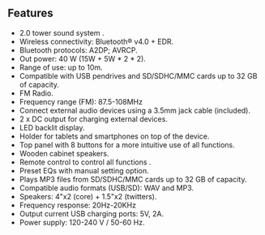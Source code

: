 ## Features

- 2.0 tower sound system .
- Wireless connectivity: Bluetooth® v4.0 + EDR.
- Bluetooth protocols: A2DP; AVRCP.
- Out power: 40 W (15W + 5W * 2 * 2).
- Range of use: up to 10m.
- Compatible with USB pendrives and SD/SDHC/MMC cards  up to 32 GB of capacity.
- FM Radio.
- Frequency range (FM): 87.5-108MHz
- Connect external audio devices using a 3.5mm jack cable (included).
- 2 x DC output for charging external devices.
- LED backlit display.
- Holder for tablets and smartphones on top of the device.
- Top panel with 8 buttons for a more intuitive use of all functions.
- Wooden cabinet speakers.
- Remote control to control all functions .
- Preset EQs with manual setting option.
- Plays MP3 files from SD/SDHC/MMC cards up to 32 GB of capacity.
- Compatible audio formats (USB/SD): WAV and MP3.
- Speakers: 4"x2 (core) + 1.5"x2 (twitters).
- Frequency response: 20Hz-20KHz
- Output current USB charging ports: 5V, 2A.
- Power supply: 120-240 V / 50-60 Hz.
